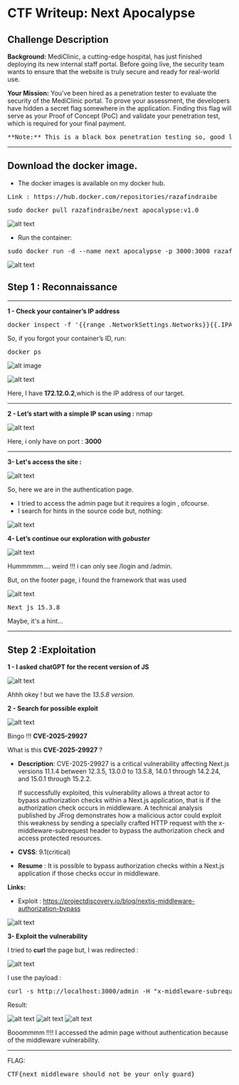 # CTF Writeup: Next Apocalypse

## Challenge Description

**Background:**
MediClinic, a cutting-edge hospital, has just finished deploying its new internal staff portal. Before going live, the security team wants to ensure that the website is truly secure and ready for real-world use.

**Your Mission:**
You’ve been hired as a penetration tester to evaluate the security of the MediClinic portal. To prove your assessment, the developers have hidden a secret flag somewhere in the application. Finding this flag will serve as your Proof of Concept (PoC) and validate your penetration test, which is required for your final payment.

<pre>**Note:** This is a black box penetration testing so, good luck !</pre>

----------------------------------------------------------------------
## Download the docker image.
- The docker images is available on my docker hub.
<pre>Link : https://hub.docker.com/repositories/razafindraibe</pre>

<pre>sudo docker pull razafindraibe/next_apocalypse:v1.0</pre>

![alt text](images/1.png)

- Run the container:
<pre>sudo docker run -d --name next_apocalypse -p 3000:3000 razafindraibe/next_apocalypse:v1.0</pre>

![alt text](images/2.png)

## Step 1 : Reconnaissance
----------------------------------------------------
**1 - Check your container’s IP address**

<pre>docker inspect -f '{{range .NetworkSettings.Networks}}{{.IPAddress}}{{end}}' ID DU CONTENEUR </pre>

So, if you forgot your container’s ID, run:

<pre>docker ps</pre>
![alt image](images/18.png)

![alt text](images/19.png)

Here, I have **172.12.0.2**,which is the IP address of our target.

-------------------------------------------------------------------

**2 - Let’s start with a simple IP scan using :** nmap

![alt text](images/17.png)

Here, i only have on port : **3000**

---------------------------------------------------------------------

**3- Let's access the site :**

![alt text](images/3.png)

So, here we are in the authentication page.
- I tried to access the admin page but it requires a login , ofcourse.
- I search for hints in the source code but, nothing:

![alt text](images/5.png)

**4- Let’s continue our exploration with *gobuster***

![alt text](images/7.png)

Hummmmm.... weird !!! i can only see /login and /admin.

But, on the footer page, i found the framework that was used

![alt text](images/6.png)

<pre>Next js 15.3.8</pre>

Maybe, it's a hint...

------------------------------------------------------------------
## Step 2 :Exploitation

**1 - I asked chatGPT for the recent version of JS**

![alt text](images/10.png)

Ahhh okey ! but we have the *13.5.8 version.*

**2 - Search for possible exploit**

![alt text](images/8.png)

Bingo !!! **CVE-2025-29927**

What is this **CVE-2025-29927** ?
-   **Description**:
    CVE-2025-29927 is a critical vulnerability affecting Next.js versions 11.1.4 between 12.3.5, 13.0.0 to 13.5.8, 14.0.1 through 14.2.24, and 15.0.1 through 15.2.2.

    If successfully exploited, this vulnerability allows a threat actor to bypass authorization checks within a Next.js application, that is if the authorization check occurs in middleware. A technical analysis published by JFrog demonstrates how a malicious actor could exploit this weakness by sending a specially crafted HTTP request with the x-middleware-subrequest header to bypass the authorization check and access protected resources.

-   **CVSS**: 9.1(critical)
-   **Resume** : It is possible to bypass authorization checks within a   Next.js application if those checks occur in middleware. 

**Links:**
-   Exploit : https://projectdiscovery.io/blog/nextjs-middleware-authorization-bypass

![alt text](images/11.png)

**3- Exploit the vulnerability**

I tried to **curl** the page but, I was redirected :

![alt text](images/12.png)

I use the payload : 

<pre>curl -s http://localhost:3000/admin -H "x-middleware-subrequest: middleware:middleware:middleware:middleware:middleware"</pre>

Result:

![alt text](images/14.png)
![alt text](images/16.png)
![alt text](images/15.png)

Booommmm !!!! I accessed the admin page without authentication because of the middleware vulnerability.

-------------------------------------------------------
FLAG:
<pre>CTF{next_middleware_should_not_be_your_only_guard}</pre>